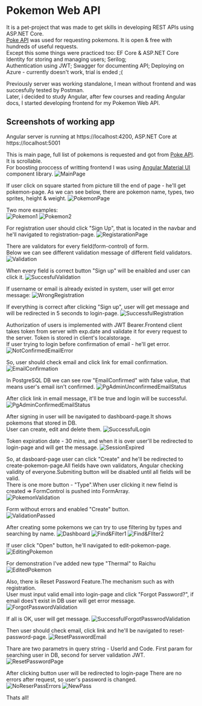 # Pokemon Web API

  It is a pet-project that was made to get skills in developing REST APIs using ASP.NET Core.              
[Poke API](https://pokeapi.co) was used for requesting pokemons. It is open & free with hundreds of useful requests.                     
Except this some things were practiced too: EF Core & ASP.NET Core Identity for storing and managing users; Serilog;               
Authentication using JWT; Swagger for documenting API; Deploying on Azure - currently doesn't work, trial is ended ;(                  
  
  Previously server was working standalone, I mean without frontend and was succesfully tested by Postman.       
Later, i decided to study Angular, after few courses and reading Angular docs, I started developing frontend for my Pokemon Web API.


## Screenshots of working app
Angular server is running at https://localhost:4200, ASP.NET Core at https://localhost:5001 

This is main page, full list of pokemons is requested and got from [Poke API](https://pokeapi.co). It is scrollable.                              
For boosting proccess of writting frontend I was using [Angular Material UI](https://material.angular.io/) component library.
![MainPage](Screenshots/MainPage.png)

If user click on square started from picture till the end of page - he'll get pokemon-page. As we can see below, there are pokemon name, types, two sprites, 
height & weight.
![PokemonPage](Screenshots/PokemonPage.png)

Two more examples:                                                            
![Pokemon1](Screenshots/Pokemon1.png)
![Pokemon2](Screenshots/Pokemon2.png)


For registration user should click "Sign Up", that is located in the navbar and he'll navigated to registration-page.
![RegistarationPage](Screenshots/RegistarationPage.png)


There are validators for every field(form-control) of form.                                                                                       
Below we can see different validation message of different field validators.                                                               
![Validation](Screenshots/Validation.png)

When every field is correct button "Sign up" will be enaibled and user can click it.
![SuccesfulValidation](Screenshots/SuccesfulValidation.png)


If username or email is already existed in system, user will get error message:
![WrongRegistration](Screenshots/WrongRegistration.png)


If everything is correct after clicking "Sign up", user will get message and will be redirected in 5 seconds to login-page.
![SuccessfulRegistration](Screenshots/SuccessfulRegistration.png)

Authorization of users is implemented with JWT Bearer.Frontend client takes token from server with exp.date and validate it for every request to the server. 
Token is stored in client's localstorage.                                                                  
If user trying to login before confirmation of email - he'll get error.
![NotConfirmedEmailError](Screenshots/NotConfirmedEmailError.png)

So, user should check email and click link for email confirmation.
![EmailConfirmation](Screenshots/EmailConfirmation.png)

In PostgreSQL DB we can see row "EmailConfirmed" with false value, that means user's email isn't confirmed.
![PgAdminUnconfirmedEmailStatus](Screenshots/PgAdminUnconfirmedEmailStatus.png)

After click link in email message, it'll be true and login will be successful.
![PgAdminConfirmedEmailStatus](Screenshots/PgAdminConfirmedEmailStatus.png)

After signing in user will be navigated to dashboard-page.It shows pokemons that stored in DB.                                   
User can create, edit and delete them.
![SuccessfulLogin](Screenshots/SuccessfulLogin.png)

Token expiration date - 30 mins, and when it is over user'll be redirected to login-page and will get the message.
![SessionExpired](Screenshots/SessionExpired.png)

So, at dasboard-page user can click "Create" and he'll be redirected to create-pokemon-page.All fields have own validators,                                       Angular checking validity of everyone.Submiting button will be disabled until all fields will be valid.                                               
There is one more button - "Type".When user clicking it new fielnd is created => FormControl is pushed into FormArray.                                                                                 
![PokemonValidation](Screenshots/PokemonValidation.png)

Form without errors and enabled "Create" button.                                                              
                                                       ![ValidationPassed](Screenshots/ValidationPassed.png)

After creating some pokemons we can try to use filtering by types and searching by name.
![Dashboard](Screenshots/Dashboard.png)
![Find&Filter1](Screenshots/Find&Filter1.png)
![Find&FIlter2](Screenshots/Find&FIlter2.png)

If user click "Open" button, he'll navigated to edit-pokemon-page.
![EditingPokemon](Screenshots/EditingPokemon.png)

For demonstration I've added new type "Thermal" to Raichu
![EditedPokemon](Screenshots/EditedPokemon.png)

Also, there is Reset Password Feature.The mechanism such as with registration.                                                                                
User must input valid email into login-page and click "Forgot Password?", if email does't exist in DB user will get error message.
![ForgotPasswordValidation](Screenshots/ForgotPasswordValidation.png)

If all is OK, user will get message.
![SuccessfulForgotPasswrodValidation](Screenshots/SuccessfulForgotPasswrodValidation.png)

Then user should check email, click link and he'll be navigated to reset-password-page.
![ResetPasswordEmail](Screenshots/ResetPasswordEmail.png)

Thare are two parametrs in query string - UserId and Code. First param for searching user in DB, second for server validation JWT.               
![ResetPasswordPage](Screenshots/ResetPasswordPage.png)

After clicking button user will be redirected to login-page
There are no errors after request, so user's password is changed.                                                                                           
![NoReserPassErrors](Screenshots/NoReserPassErrors.png)
![NewPass](Screenshots/NewPass.png)

Thats all!







